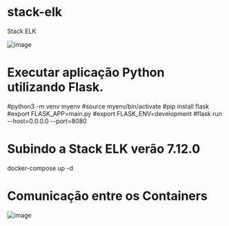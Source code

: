 # stack-elk
Stack ELK 

![image](https://user-images.githubusercontent.com/55672246/115177657-0c852600-a0a6-11eb-8cc1-1084a7b8f478.png)


# Executar aplicação Python utilizando Flask.

#python3 -m venv myenv
#source myenv/bin/activate
#pip install flask
#export FLASK_APP=main.py
#export FLASK_ENV=development
#flask run --host=0.0.0.0 --port=8080

# Subindo a Stack ELK verão 7.12.0 
docker-compose up -d 

# Comunicação entre os Containers
![image](https://user-images.githubusercontent.com/55672246/115178430-a6010780-a0a7-11eb-90fd-2cd571fb614e.png)

